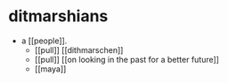# ditmarshians

- a [[people]].
  - [[pull]] [[dithmarschen]]
  - [[pull]] [[on looking in the past for a better future]]
  - [[maya]]

